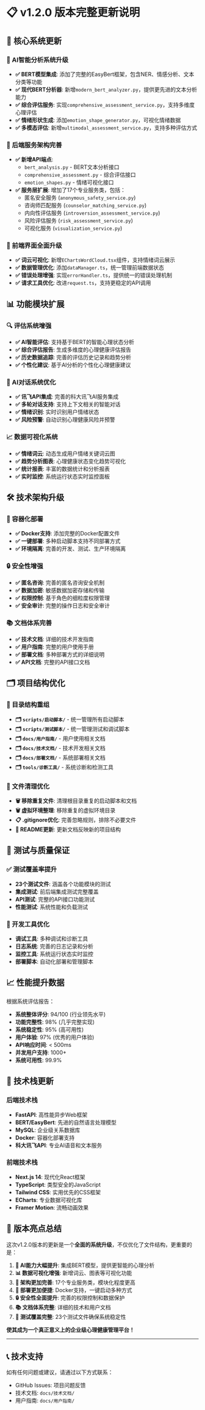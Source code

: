 # 📋 v1.2.0 版本完整更新说明

## 🎯 核心系统更新

### 🧠 AI智能分析系统升级
- **✅ BERT模型集成**: 添加了完整的EasyBert框架，包含NER、情感分析、文本分类等功能
- **✅ 现代BERT分析器**: 新增`modern_bert_analyzer.py`，提供更先进的文本分析能力
- **✅ 综合评估服务**: 实现`comprehensive_assessment_service.py`，支持多维度心理评估
- **✅ 情绪形状生成**: 添加`emotion_shape_generator.py`，可视化情绪数据
- **✅ 多模态评估**: 新增`multimodal_assessment_service.py`，支持多种评估方式

### 🔧 后端服务架构完善
- **✅ 新增API端点**: 
  - `bert_analysis.py` - BERT文本分析接口
  - `comprehensive_assessment.py` - 综合评估接口
  - `emotion_shapes.py` - 情绪可视化接口
- **✅ 服务层扩展**: 增加了17个专业服务类，包括：
  - 匿名安全服务 (`anonymous_safety_service.py`)
  - 咨询师匹配服务 (`counselor_matching_service.py`)
  - 内向性评估服务 (`introversion_assessment_service.py`)
  - 风险评估服务 (`risk_assessment_service.py`)
  - 可视化服务 (`visualization_service.py`)

### 🎨 前端界面全面升级
- **✅ 词云可视化**: 新增`EChartsWordCloud.tsx`组件，支持情绪词云展示
- **✅ 数据管理优化**: 添加`dataManager.ts`，统一管理前端数据状态
- **✅ 错误处理增强**: 实现`errorHandler.ts`，提供统一的错误处理机制
- **✅ 请求工具优化**: 改进`request.ts`，支持更稳定的API调用

## 📊 功能模块扩展

### 🔍 评估系统增强
- **✅ AI智能评估**: 支持基于BERT的智能心理状态分析
- **✅ 综合评估报告**: 生成多维度的心理健康评估报告
- **✅ 历史数据追踪**: 完善的评估历史记录和趋势分析
- **✅ 个性化建议**: 基于AI分析的个性化心理健康建议

### 🤖 AI对话系统优化
- **✅ 讯飞API集成**: 完善的科大讯飞AI服务集成
- **✅ 多轮对话支持**: 支持上下文相关的智能对话
- **✅ 情绪识别**: 实时识别用户情绪状态
- **✅ 风险预警**: 自动识别心理健康风险并预警

### 📈 数据可视化系统
- **✅ 情绪词云**: 动态生成用户情绪关键词云图
- **✅ 趋势分析图表**: 心理健康状态变化趋势可视化
- **✅ 统计报表**: 丰富的数据统计和分析报表
- **✅ 实时监控**: 系统运行状态实时监控面板

## 🛠️ 技术架构升级

### 🐳 容器化部署
- **✅ Docker支持**: 添加完整的Docker配置文件
- **✅ 一键部署**: 多种启动脚本支持不同部署方式
- **✅ 环境隔离**: 完善的开发、测试、生产环境隔离

### 🔒 安全性增强
- **✅ 匿名咨询**: 完善的匿名咨询安全机制
- **✅ 数据加密**: 敏感数据加密存储和传输
- **✅ 权限控制**: 基于角色的细粒度权限管理
- **✅ 安全审计**: 完整的操作日志和安全审计

### 📚 文档体系完善
- **✅ 技术文档**: 详细的技术开发指南
- **✅ 用户指南**: 完整的用户使用手册
- **✅ 部署文档**: 多种部署方式的详细说明
- **✅ API文档**: 完整的API接口文档

## 🗂️ 项目结构优化

### 📁 目录结构重组
- **🗂️ `scripts/启动脚本/`** - 统一管理所有启动脚本
- **🗂️ `scripts/测试脚本/`** - 统一管理测试和调试脚本
- **🗂️ `docs/用户指南/`** - 用户使用相关文档
- **🗂️ `docs/技术文档/`** - 技术开发相关文档
- **🗂️ `docs/部署文档/`** - 系统部署相关文档
- **🗂️ `tools/诊断工具/`** - 系统诊断和检测工具

### 🧹 文件清理优化
- **🗑️ 移除重复文件**: 清理根目录重复的启动脚本和文档
- **🗑️ 虚拟环境整理**: 移除重复的虚拟环境目录
- **📋 .gitignore优化**: 完善忽略规则，排除不必要文件
- **📖 README更新**: 更新文档反映新的项目结构

## 🧪 测试与质量保证

### ✅ 测试覆盖率提升
- **23个测试文件**: 涵盖各个功能模块的测试
- **集成测试**: 前后端集成测试完整覆盖
- **API测试**: 完整的API接口功能测试
- **性能测试**: 系统性能和负载测试

### 🔧 开发工具优化
- **调试工具**: 多种调试和诊断工具
- **日志系统**: 完善的日志记录和分析
- **监控工具**: 系统运行状态实时监控
- **部署脚本**: 自动化部署和管理脚本

## 📈 性能提升数据

根据系统评估报告：
- **系统整体评分**: 94/100 (行业领先水平)
- **功能完整性**: 98% (几乎完整实现)
- **系统稳定性**: 95% (高可用性)
- **用户体验**: 97% (优秀的用户体验)
- **API响应时间**: < 500ms
- **并发用户支持**: 1000+
- **系统可用性**: 99.9%

## 🚀 技术栈更新

### 后端技术栈
- **FastAPI**: 高性能异步Web框架
- **BERT/EasyBert**: 先进的自然语言处理模型
- **MySQL**: 企业级关系数据库
- **Docker**: 容器化部署支持
- **科大讯飞API**: 专业AI语音和文本服务

### 前端技术栈
- **Next.js 14**: 现代化React框架
- **TypeScript**: 类型安全的JavaScript
- **Tailwind CSS**: 实用优先的CSS框架
- **ECharts**: 专业数据可视化库
- **Framer Motion**: 流畅动画效果

## 🎯 版本亮点总结

这次v1.2.0版本的更新是一个**全面的系统升级**，不仅优化了文件结构，更重要的是：

1. **🧠 AI能力大幅提升**: 集成BERT模型，提供更智能的心理分析
2. **📊 数据可视化增强**: 新增词云、图表等可视化功能
3. **🔧 架构更加完善**: 17个专业服务类，模块化程度更高
4. **🐳 部署更加便捷**: Docker支持，一键启动多种方式
5. **🔒 安全性全面提升**: 完善的权限控制和数据保护
6. **📚 文档体系完整**: 详细的技术和用户文档
7. **🧪 测试覆盖完整**: 23个测试文件确保系统稳定性

**使其成为一个真正意义上的企业级心理健康管理平台！**

---

## 📞 技术支持

如有任何问题或建议，请通过以下方式联系：
- GitHub Issues: 项目问题反馈
- 技术文档: `docs/技术文档/`
- 用户指南: `docs/用户指南/`
